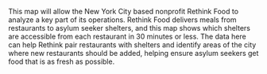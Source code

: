 This map will allow the New York City based nonprofit Rethink Food to analyze a key part of its operations. Rethink Food delivers meals from restaurants to asylum seeker shelters, and this map shows which shelters are accessible from each restaurant in 30 minutes or less. The data here can help Rethink pair restaurants with shelters and identify areas of the city where new restaurants should be added, helping ensure asylum seekers get food that is as fresh as possible.
